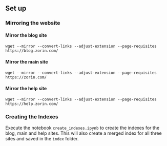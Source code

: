 ## Set up

### Mirroring the website

#### Mirror the blog site
```
wget --mirror --convert-links --adjust-extension --page-requisites https://blog.zorin.com/
```

#### Mirror the main site
```
wget --mirror --convert-links --adjust-extension --page-requisites https://zorin.com/
```

#### Mirror the help site
```
wget --mirror --convert-links --adjust-extension --page-requisites https://help.zorin.com/
```

### Creating the Indexes
Execute the notebook `create_indexes.ipynb` to create the indexes for the blog, main and help sites.
This will also create a merged index for all three sites and saved in the `index` folder.
